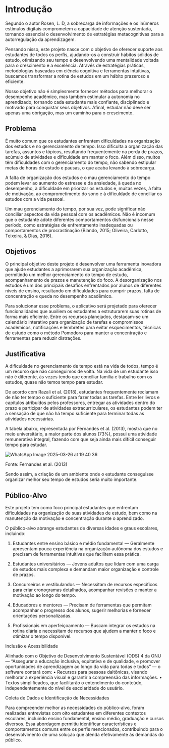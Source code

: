 # Introdução

Segundo o autor Rosen, L. D, a sobrecarga de informações e os inúmeros estímulos digitais 
comprometem a capacidade de atenção sustentada, tornando essencial o desenvolvimento 
de estratégias metacognitivas para a autorregulação da aprendizagem. 

Pensando nisso, este projeto nasce com o objetivo de oferecer suporte aos estudantes de 
todos os perfis, ajudando-os a construir hábitos sólidos de estudo, otimizando seu tempo e 
desenvolvendo uma mentalidade voltada para o crescimento e a excelência. Através de 
estratégias práticas, metodologias baseadas em ciência cognitiva e ferramentas intuitivas, 
buscamos transformar a rotina de estudos em um hábito prazeroso e eficiente. 

Nosso objetivo não é simplesmente fornecer métodos para melhorar o desempenho 
acadêmico, mas também estimular a autonomia no aprendizado, tornando cada estudante 
mais confiante, disciplinado e motivado para conquistar seus objetivos. Afinal, estudar não 
deve ser apenas uma obrigação, mas um caminho para o crescimento.

## Problema
É muito comum que os estudantes enfrentem dificuldades na organização dos estudos e no 
gerenciamento de tempo. Isso dificulta a organização das tarefas, assuntos e tópicos, 
resultando frequentemente na perda de prazos, acúmulo de atividades e dificuldade em 
manter o foco. Além disso, muitos têm dificuldades com o gerenciamento do tempo, não 
sabendo estipular metas de horas de estudo e pausas, o que acaba levando à sobrecarga. 

A falta de organização dos estudos e o mau gerenciamento do tempo podem levar ao 
aumento do estresse e da ansiedade, à queda no desempenho, à dificuldade em priorizar 
os estudos e, muitas vezes, à falta de motivação, ao comprometimento do sono e à 
dificuldade de conciliar os estudos com a vida pessoal.  

Um mau gerenciamento do tempo, por sua vez, pode significar não conciliar aspectos da 
vida pessoal com os acadêmicos. Não é incomum que o estudante adote diferentes 
comportamentos disfuncionais nesse período, como estratégias de enfrentamento 
inadequadas ou comportamentos de procrastinação (Blando, 2015; Oliveira, Carlotto, 
Teixeira, & Dias, 2016). 

## Objetivos

O principal objetivo deste projeto é desenvolver uma ferramenta inovadora que ajude 
estudantes a aprimorarem sua organização acadêmica, permitindo um melhor 
gerenciamento do tempo de estudo, acompanhamento de prazos e manutenção do foco. A 
desorganização nos estudos é um dos principais desafios enfrentados por alunos de 
diferentes níveis de ensino, resultando em dificuldades para cumprir prazos, falta de 
concentração e queda no desempenho acadêmico.

Para solucionar esse problema, o aplicativo será projetado para oferecer funcionalidades 
que auxiliem os estudantes a estruturarem suas rotinas de forma mais eficiente. Entre os 
recursos planejados, destacam-se um calendário interativo para organização de tarefas e 
compromissos acadêmicos, notificações e lembretes para evitar esquecimentos, técnicas de 
estudo como o método Pomodoro para manter a concentração e ferramentas para reduzir 
distrações. 

## Justificativa

A dificuldade no gerenciamento de tempo está na vida de todos, tempo é um recurso que não conseguimos de volta. Na vida de um estudante isso não é diferente, às vezes tendo que conciliar família e trabalho com os estudos, quase não temos tempo para estudar. 

De acordo com Razali et al. (2018), estudantes frequentemente reclamam de não ter tempo o suficiente para fazer todas as tarefas. Entre ler livros e capítulos atribuídos pelos professores, entregar as atividades dentro do prazo e participar de atividades extracurriculares, os estudantes podem ter a sensação de que não há tempo suficiente para terminar todas as atividades necessárias. 

A tabela abaixo, representada por Fernandes et al. (2013), mostra que no meio universitário, a maior parte dos alunos (73%), possui uma atividade remunerativa integral, fazendo com que seja ainda mais difícil conseguir tempo para estudar.

![WhatsApp Image 2025-03-26 at 19 40 36](https://github.com/user-attachments/assets/7b341e80-b6ff-49b0-91bc-e74cd4cf90c0)

Fonte: Fernandes et al. (2013) 

Sendo assim, a criação de um ambiente onde o estudante conseguisse organizar melhor seu tempo de estudos seria muito importante.


## Público-Alvo

Este projeto tem como foco principal estudantes que enfrentam dificuldades na organização 
de suas atividades de estudo, bem como na manutenção da motivação e concentração 
durante o aprendizado. 

O público-alvo abrange estudantes de diversas idades e graus escolares, incluindo:  

1. Estudantes entre ensino básico e médio fundamental — Geralmente apresentam pouca 
experiência na organização autônoma dos estudos e precisam de ferramentas intuitivas que 
facilitem essa prática.

3. Estudantes universitários — Jovens adultos que lidam com uma carga de estudos mais 
complexa e demandam maior organização e controle de prazos.

5. Concurseiros e vestibulandos — Necessitam de recursos específicos para criar 
cronogramas detalhados, acompanhar revisões e manter a motivação ao longo do tempo.

7. Educadores e mentores — Precisam de ferramentas que permitam acompanhar o 
progresso dos alunos, sugerir melhorias e fornecer orientações personalizadas.

9. Profissionais em aperfeiçoamento — Buscam integrar os estudos na rotina diária e 
necessitam de recursos que ajudem a manter o foco e otimizar o tempo disponível.

Inclusão e Acessibilidade 

Alinhado com o Objetivo de Desenvolvimento Sustentável (ODS) 4 da ONU — “Assegurar a 
educação inclusiva, equitativa e de qualidade, e promover oportunidades de aprendizagem 
ao longo da vida para todas e todos” — o software contará com: • Recursos para pessoas 
daltônicas, visando melhorar a experiência visual e garantir a compreensão das 
informações. • Textos simplificados, que facilitarão o entendimento do conteúdo, 
independentemente do nível de escolaridade do usuário. 

Coleta de Dados e Identificação de Necessidades 

Para compreender melhor as necessidades do público-alvo, foram realizadas entrevistas 
com oito estudantes em diferentes contextos escolares, incluindo ensino fundamental, 
ensino médio, graduação e cursos diversos. Essa abordagem permitiu identificar 
características e comportamentos comuns entre os perfis mencionados, contribuindo para o 
desenvolvimento de uma solução que atenda efetivamente às demandas do público. 

